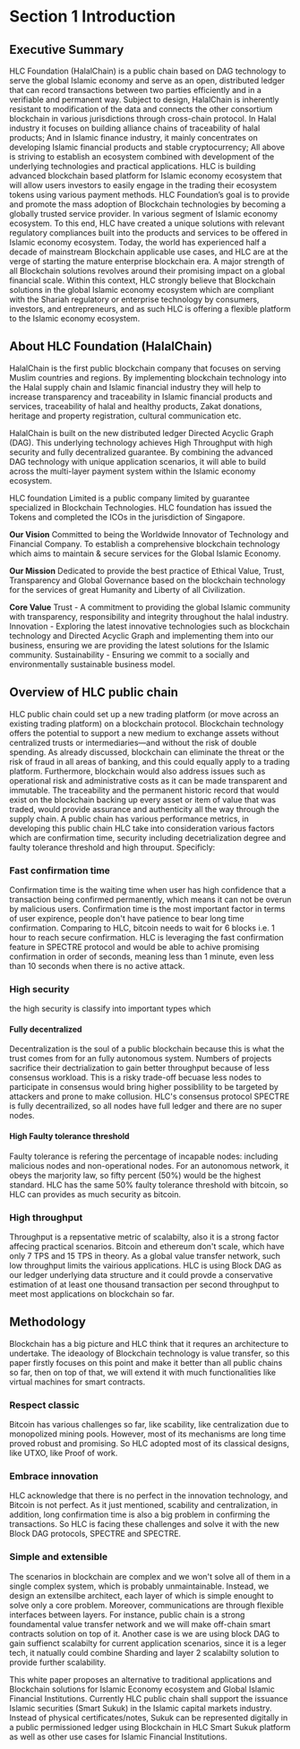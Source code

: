 # Section 1 Introduction
## Executive Summary
HLC Foundation (HalalChain) is a public chain based on DAG technology to serve the global Islamic economy and serve as an open, distributed ledger that can record transactions between two parties efficiently and in a verifiable and permanent way. Subject to design, HalalChain is inherently resistant to modification of the data and connects the other consortium blockchain in various jurisdictions through cross-chain protocol. 
In Halal industry it focuses on building alliance chains of traceability of halal products; And in Islamic finance industry, it mainly concentrates on developing Islamic financial products and stable cryptocurrency; All above is striving to establish an ecosystem combined with development of the underlying technologies and practical applications.
HLC is building advanced blockchain based platform for Islamic economy ecosystem that will allow users investors to easily engage in the trading their ecosystem tokens using various payment methods. HLC Foundation’s goal is to provide and promote the mass adoption of Blockchain technologies by becoming a globally trusted service provider. In various segment of Islamic economy ecosystem. To this end, HLC have created a unique solutions with relevant regulatory compliances built into the products and services to be offered in Islamic economy ecosystem.
Today, the world has experienced half a decade of mainstream Blockchain applicable use cases, and HLC are at the verge of starting  the mature enterprise blockchain era. A major strength of all Blockchain solutions revolves around their promising impact on a global financial scale. Within this context, HLC strongly believe that Blockchain solutions in the global Islamic economy ecosystem which are compliant with the Shariah regulatory or enterprise technology by consumers, investors, and entrepreneurs, and as such HLC is offering a flexible platform to the Islamic economy ecosystem.

## About HLC Foundation (HalalChain)

HalalChain is the first public blockchain company that focuses on serving Muslim countries and regions. By implementing blockchain technology into the Halal supply chain and Islamic financial industry they will help to increase transparency and traceability in Islamic financial products and services, traceability of halal and healthy products, Zakat donations, heritage and property registration, cultural communication etc.

HalalChain is built on the new distributed ledger Directed Acyclic Graph (DAG). This underlying technology achieves High Throughput with high security and fully decentralized guarantee. By combining the advanced DAG technology with unique application scenarios, it will able to build across the multi-layer payment system within the Islamic economy ecosystem.

HLC foundation Limited is a public company limited by guarantee specialized in Blockchain Technologies.  HLC foundation has issued the Tokens and completed the ICOs in the jurisdiction of Singapore.

**Our Vision**
Committed to being the Worldwide Innovator of Technology and Financial Company. To establish a comprehensive blockchain technology which aims to maintain & secure services for the Global Islamic Economy. 

**Our Mission**
Dedicated to provide the best practice of Ethical Value, Trust, Transparency and Global Governance based on the blockchain technology for the services of great Humanity and Liberty of all Civilization.

**Core Value**
Trust - A commitment to providing the global Islamic community with  transparency, responsibility and integrity throughout the halal industry.
Innovation - Exploring the latest innovative technologies such as blockchain technology and Directed Acyclic Graph and implementing them into our business, ensuring we are providing the latest solutions for the Islamic community.
Sustainability - Ensuring we commit to a socially and environmentally sustainable business model.


## Overview of HLC public chain
HLC public chain could set up a new trading platform (or move across an existing trading platform) on a blockchain protocol. Blockchain technology offers the potential to support a new medium to exchange assets without centralized trusts or intermediaries—and without the risk of double spending. As already discussed, blockchain can eliminate the threat or the risk of fraud in all areas of banking, and this could equally apply to a trading platform. Furthermore, blockchain would also address issues such as operational risk and administrative costs as it can be made transparent and immutable. The traceability and the permanent historic record that would exist on the blockchain backing up every asset or item of value that was traded, would provide assurance and authenticity all the way through the supply chain. A public chain has various performance metrics, in developing this public chain HLC take into consideration various factors which are confirmation time, security including decetrialization degree and faulty tolerance threshold and high throuput. Specificly:
### Fast confirmation time
Confirmation time is the waiting time when user has high confidence that a transaction being confirmed permanently, which means it can not be overun by malicious users. Confirmation time is the most important  factor in terms of user expirence, people don't have patience to bear long time confirmation. Comparing to HLC, bitcoin needs to wait for 6 blocks i.e. 1 hour to reach secure confirmation. HLC is leveraging the fast confirmation feature in SPECTRE protocol and would be able to achive promising confirmation in order of seconds, meaning less than 1 minute, even less than 10 seconds when there is no active attack.

### High security 
the high security is classify into important types which 
#### Fully decentralized
Decentralization is the soul of a public blockchain because this is what the trust comes from for an fully autonomous system. Numbers of projects sacrifice their dectrialization to gain better throughput because of less consensus workload. This is a risky trade-off becuase less nodes to participate in consensus would bring higher possiblility to be targeted by attackers and prone to make collusion. HLC's consensus protocol SPECTRE is fully decentrailized, so all nodes have full ledger and there are no super nodes.

#### High Faulty tolerance threshold
Faulty tolerance is refering the percentage of incapable nodes: including malicious nodes and non-operational nodes. For an autonomous network, it obeys the marjority law, so fifty percent (50%) would be the highest standard. HLC has the same 50% faulty tolerance threshold with bitcoin, so HLC can provides as much security as bitcoin.

### High throughput
Throughput is a repsentative metric of scalabilty, also it is a strong factor affecing practical scenarios. Bitcoin and ethereum don't scale, which have only 7 TPS and 15 TPS in theory. As a global value transfer network, such low throughput limits the vairious applications. HLC is using Block DAG as our ledger underlying data structure and it could provde a conservative estimation of at least one thousand transaction per second throughput to meet most applications on blockchain so far.


## Methodology 
Blockchain has a big picture and HLC think that it requres an architecture to undertake. The ideaology of Blockchain technology is value transfer, so this paper firstly focuses on this point and make it better than all public chains so far, then on top of that, we will extend it with much functionalities like virtual machines for smart contracts.

### Respect classic
Bitcoin has various challenges so far, like scability, like centralization due to monopolized mining pools. However, most of its mechanisms are long time proved robust and promising. So HLC adopted most of its classical designs, like UTXO, like Proof of work.

### Embrace innovation
HLC acknowledge that there is no perfect in the innovation technology, and Bitcoin is not perfect. As it just mentioned, scability and centralization, in addition, long confirmation time is also a big problem in confirming the transactions. So HLC is facing these challenges and solve it with the new Block DAG protocols, SPECTRE and SPECTRE.
### Simple and extensible
The scenarios in blockchain are complex and we won't solve all of them in a single complex system, which is probably unmaintainable. Instead, we design an extensilbe architect, each layer of which is simple enought to solve only a core problem. Moreover, communications are through flexible interfaces between layers. For instance, public chain is a strong foundamental value transfer network and we will make off-chain smart contracts solution on top of it. Another case is we are using block DAG to gain suffienct scalabilty for current application scenarios, since it is a leger tech, it natually could combine Sharding and layer 2 scalabilty solution to provide further scalability.

This white paper proposes an alternative to traditional applications and Blockchain solutions for Islamic Economy ecosystem and Global Islamic Financial Institutions. Currently HLC public chain shall support the issuance Islamic securities (Smart Sukuk) in the Islamic capital markets industry. Instead of physical certificates/notes, Sukuk can be represented digitally in a public permissioned ledger using Blockchain in HLC Smart Sukuk platform as well as other use cases for Islamic Financial Institutions.





